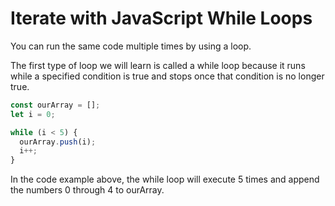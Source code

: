 # Iterate with JavaScript While Loops
You can run the same code multiple times by using a loop.

The first type of loop we will learn is called a while loop because it runs while a specified condition is true and stops once that condition is no longer true.
```javascript
const ourArray = [];
let i = 0;

while (i < 5) {
  ourArray.push(i);
  i++;
}
```
In the code example above, the while loop will execute 5 times and append the numbers 0 through 4 to ourArray.
